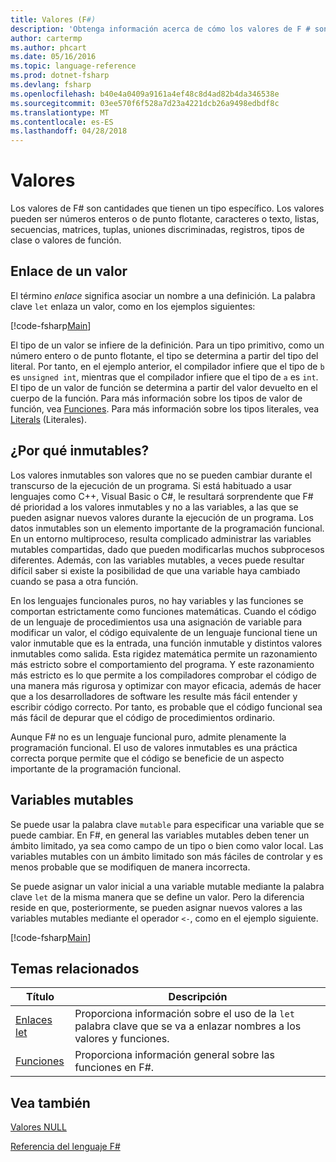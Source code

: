 ```yaml
---
title: Valores (F#)
description: 'Obtenga información acerca de cómo los valores de F # son cantidades que tienen un tipo específico.'
author: cartermp
ms.author: phcart
ms.date: 05/16/2016
ms.topic: language-reference
ms.prod: dotnet-fsharp
ms.devlang: fsharp
ms.openlocfilehash: b40e4a0409a9161a4ef48c8d4ad82b4da346538e
ms.sourcegitcommit: 03ee570f6f528a7d23a4221dcb26a9498edbdf8c
ms.translationtype: MT
ms.contentlocale: es-ES
ms.lasthandoff: 04/28/2018
---
```

# <a name="values"></a>Valores

Los valores de F# son cantidades que tienen un tipo específico. Los valores pueden ser números enteros o de punto flotante, caracteres o texto, listas, secuencias, matrices, tuplas, uniones discriminadas, registros, tipos de clase o valores de función.


## <a name="binding-a-value"></a>Enlace de un valor
El término *enlace* significa asociar un nombre a una definición. La palabra clave `let` enlaza un valor, como en los ejemplos siguientes:

[!code-fsharp[Main](../../../../samples/snippets/fsharp/lang-ref-1/snippet601.fs)]

El tipo de un valor se infiere de la definición. Para un tipo primitivo, como un número entero o de punto flotante, el tipo se determina a partir del tipo del literal. Por tanto, en el ejemplo anterior, el compilador infiere que el tipo de `b` es `unsigned int`, mientras que el compilador infiere que el tipo de `a` es `int`. El tipo de un valor de función se determina a partir del valor devuelto en el cuerpo de la función. Para más información sobre los tipos de valor de función, vea [Funciones](../functions/index.md). Para más información sobre los tipos literales, vea [Literals](../literals.md) (Literales).


## <a name="why-immutable"></a>¿Por qué inmutables?
Los valores inmutables son valores que no se pueden cambiar durante el transcurso de la ejecución de un programa. Si está habituado a usar lenguajes como C++, Visual Basic o C#, le resultará sorprendente que F# dé prioridad a los valores inmutables y no a las variables, a las que se pueden asignar nuevos valores durante la ejecución de un programa. Los datos inmutables son un elemento importante de la programación funcional. En un entorno multiproceso, resulta complicado administrar las variables mutables compartidas, dado que pueden modificarlas muchos subprocesos diferentes. Además, con las variables mutables, a veces puede resultar difícil saber si existe la posibilidad de que una variable haya cambiado cuando se pasa a otra función.

En los lenguajes funcionales puros, no hay variables y las funciones se comportan estrictamente como funciones matemáticas. Cuando el código de un lenguaje de procedimientos usa una asignación de variable para modificar un valor, el código equivalente de un lenguaje funcional tiene un valor inmutable que es la entrada, una función inmutable y distintos valores inmutables como salida. Esta rigidez matemática permite un razonamiento más estricto sobre el comportamiento del programa. Y este razonamiento más estricto es lo que permite a los compiladores comprobar el código de una manera más rigurosa y optimizar con mayor eficacia, además de hacer que a los desarrolladores de software les resulte más fácil entender y escribir código correcto. Por tanto, es probable que el código funcional sea más fácil de depurar que el código de procedimientos ordinario.

Aunque F# no es un lenguaje funcional puro, admite plenamente la programación funcional. El uso de valores inmutables es una práctica correcta porque permite que el código se beneficie de un aspecto importante de la programación funcional.


## <a name="mutable-variables"></a>Variables mutables
Se puede usar la palabra clave `mutable` para especificar una variable que se puede cambiar. En F#, en general las variables mutables deben tener un ámbito limitado, ya sea como campo de un tipo o bien como valor local. Las variables mutables con un ámbito limitado son más fáciles de controlar y es menos probable que se modifiquen de manera incorrecta.

Se puede asignar un valor inicial a una variable mutable mediante la palabra clave `let` de la misma manera que se define un valor. Pero la diferencia reside en que, posteriormente, se pueden asignar nuevos valores a las variables mutables mediante el operador `<-`, como en el ejemplo siguiente.

[!code-fsharp[Main](../../../../samples/snippets/fsharp/lang-ref-1/snippet602.fs)]
    
## <a name="related-topics"></a>Temas relacionados


|Título|Descripción|
|-----|-----------|
|[Enlaces let](../functions/let-bindings.md)|Proporciona información sobre el uso de la `let` palabra clave que se va a enlazar nombres a los valores y funciones.|
|[Funciones](../functions/index.md)|Proporciona información general sobre las funciones en F#.|

## <a name="see-also"></a>Vea también
[Valores NULL](null-Values.md)

[Referencia del lenguaje F#](../index.md)
